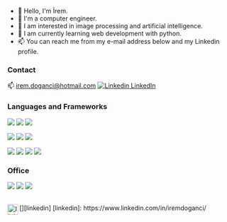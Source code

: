 - 👋 Hello, I'm İrem.
- 💞️ I'm a computer engineer.
- 👀 I am interested in image processing and artificial intelligence.
- 🌱 I am currently learning web development with python.
- 📫 You can reach me from my e-mail address below and my Linkedin profile.

### Contact
📫 irem.doganci@hotmail.com    [![Linkedin](https://i.stack.imgur.com/gVE0j.png) LinkedIn](https://www.linkedin.com/in/iremdoganci/)

### Languages and Frameworks
<img src="https://img.shields.io/badge/Python-FFD43B?style=for-the-badge&logo=python&logoColor=darkgreen" /> <img src="https://img.shields.io/badge/C-00599C?style=for-the-badge&logo=c&logoColor=white" /> <img src="https://img.shields.io/badge/HTML5-E34F26?style=for-the-badge&logo=html5&logoColor=white" /> 

<img src="https://img.shields.io/badge/Numpy-777BB4?style=for-the-badge&logo=numpy&logoColor=white" /> <img src="https://img.shields.io/badge/Pandas-2C2D72?style=for-the-badge&logo=pandas&logoColor=white" /> <img src="
https://img.shields.io/badge/PyTorch-EE4C2C?style=for-the-badge&logo=PyTorch&logoColor=white" /> 

<img src="https://img.shields.io/badge/conda-342B029.svg?&style=for-the-badge&logo=anaconda&logoColor=white" /> <img src="https://img.shields.io/badge/Flask-000000?style=for-the-badge&logo=flask&logoColor=white" /> <img src="https://img.shields.io/badge/OpenCV-27338e?style=for-the-badge&logo=OpenCV&logoColor=white" /> <img src="https://img.shields.io/badge/Postman-FF6C37?style=for-the-badge&logo=Postman&logoColor=white" />

### Office
<img src="https://img.shields.io/badge/Microsoft_SharePoint-0078D4?style=for-the-badge&logo=microsoft-sharepoint&logoColor=white" /> <img src="https://img.shields.io/badge/Microsoft_SQL_Server-CC2927?style=for-the-badge&logo=microsoft-sql-server&logoColor=white" /> <img src="https://img.shields.io/badge/Trello-0052CC?style=for-the-badge&logo=trello&logoColor=white" />




<br />
[<img align="left" alt="linkedin | LinkedIn" width="24px" src="https://raw.githubusercontent.com/peterthehan/peterthehan/master/assets/linkedin.svg" />][linkedin]
[linkedin]: https://www.linkedin.com/in/iremdoganci/
<br />


